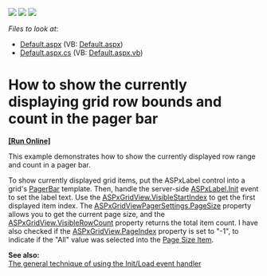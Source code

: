 <!-- default badges list -->
![](https://img.shields.io/endpoint?url=https://codecentral.devexpress.com/api/v1/VersionRange/128542969/12.1.7%2B)
[![](https://img.shields.io/badge/Open_in_DevExpress_Support_Center-FF7200?style=flat-square&logo=DevExpress&logoColor=white)](https://supportcenter.devexpress.com/ticket/details/E4267)
[![](https://img.shields.io/badge/📖_How_to_use_DevExpress_Examples-e9f6fc?style=flat-square)](https://docs.devexpress.com/GeneralInformation/403183)
<!-- default badges end -->
<!-- default file list -->
*Files to look at*:

* [Default.aspx](./CS/WebSite/Default.aspx) (VB: [Default.aspx](./VB/WebSite/Default.aspx))
* [Default.aspx.cs](./CS/WebSite/Default.aspx.cs) (VB: [Default.aspx.vb](./VB/WebSite/Default.aspx.vb))
<!-- default file list end -->
# How to show the currently displaying grid row bounds and count in the pager bar
<!-- run online -->
**[[Run Online]](https://codecentral.devexpress.com/e4267/)**
<!-- run online end -->


<p>This example demonstrates how to show the currently displayed row range and count in a pager bar.</p><p>To show currently displayed grid items, put the ASPxLabel control into a grid's <a href="http://documentation.devexpress.com/#AspNet/DevExpressWebASPxGridViewGridViewTemplates_PagerBartopic"><u>PagerBar</u></a> template. Then, handle the server-side <a href="ms-help://MS.MSDNQTR.v90.en/fxref_system.web.ui/html/658e894b-5faa-036a-e26c-a50f8eec5176.htm"><u>ASPxLabel.Init</u></a> event to set the label text. Use the <a href="http://documentation.devexpress.com/#AspNet/DevExpressWebASPxGridViewASPxGridView_VisibleStartIndextopic"><u>ASPxGridView.VisibleStartIndex</u></a>  to get the first displayed item index. The <a href="http://documentation.devexpress.com/#AspNet/DevExpressWebASPxGridViewASPxGridViewPagerSettings_PageSizetopic"><u>ASPxGridViewPagerSettings.PageSize</u></a> property allows you to get the current page size, and the <a href="http://documentation.devexpress.com/#AspNet/DevExpressWebASPxGridViewASPxGridView_VisibleRowCounttopic"><u>ASPxGridView.VisibleRowCount</u></a> property returns the total item count. I have also checked if the <a href="http://documentation.devexpress.com/#AspNet/DevExpressWebASPxGridViewASPxGridView_PageIndextopic"><u>ASPxGridView.PageIndex</u></a> property is set to "-1",  to indicate if the "All" value was selected into the <a href="http://documentation.devexpress.com/#AspNet/CustomDocument11489"><u>Page Size Item</u></a>.</p><p><strong>See also:</strong><strong><br />
</strong><a href="https://www.devexpress.com/Support/Center/p/K18282">The general technique of using the Init/Load event handler</a><br />
</p>

<br/>


